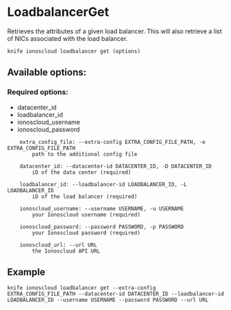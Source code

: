 # LoadbalancerGet

Retrieves the attributes of a given load balancer. This will also retrieve a list of NICs associated with the load balancer.

```text
knife ionoscloud loadbalancer get (options)
```

## Available options:

### Required options:

* datacenter\_id
* loadbalancer\_id
* ionoscloud\_username
* ionoscloud\_password

```text
    extra_config_file: --extra-config EXTRA_CONFIG_FILE_PATH, -e EXTRA_CONFIG_FILE_PATH
        path to the additional config file

    datacenter_id: --datacenter-id DATACENTER_ID, -D DATACENTER_ID
        iD of the data center (required)

    loadbalancer_id: --loadbalancer-id LOADBALANCER_ID, -L LOADBALANCER_ID
        iD of the load balancer (required)

    ionoscloud_username: --username USERNAME, -u USERNAME
        your Ionoscloud username (required)

    ionoscloud_password: --password PASSWORD, -p PASSWORD
        your Ionoscloud password (required)

    ionoscloud_url: --url URL
        the Ionoscloud API URL

```
## Example

```text
knife ionoscloud loadbalancer get --extra-config EXTRA_CONFIG_FILE_PATH --datacenter-id DATACENTER_ID --loadbalancer-id LOADBALANCER_ID --username USERNAME --password PASSWORD --url URL
```
